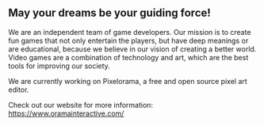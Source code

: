 ## May your dreams be your guiding force!

We are an independent team of game developers. Our mission is to create fun games that not only entertain the players, but have deep meanings or are educational, because we believe in our vision of creating a better world. Video games are a combination of technology and art, which are the best tools for improving our society.

We are currently working on Pixelorama, a free and open source pixel art editor.

Check out our website for more information: https://www.oramainteractive.com/
